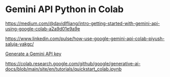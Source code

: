 # Gemini API Python in Colab

https://medium.com/@davidlfliang/intro-getting-started-with-gemini-api-using-google-colab-a2a9d01e9a9e

https://www.linkedin.com/pulse/how-use-google-gemini-api-colab-piyush-saluja-yakgc/

[Generate a Gemini API key](https://aistudio.google.com/app/apikey)

https://colab.research.google.com/github/google/generative-ai-docs/blob/main/site/en/tutorials/quickstart_colab.ipynb